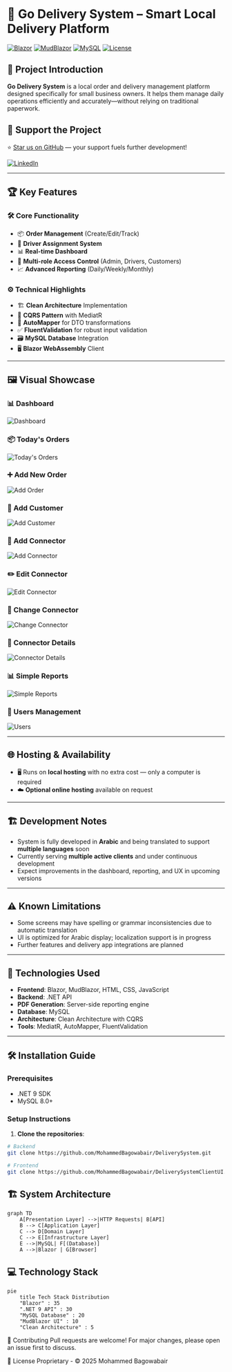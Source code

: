 # 🚀 Go Delivery System – Smart Local Delivery Platform  

[![Blazor](https://img.shields.io/badge/Blazor-.NET%209-purple?style=for-the-badge&logo=blazor)](https://dotnet.microsoft.com/en-us/apps/aspnet/web-apps/blazor)
[![MudBlazor](https://img.shields.io/badge/MudBlazor-UI-blueviolet?style=for-the-badge&logo=blazor)](https://mudblazor.com/)
[![MySQL](https://img.shields.io/badge/MySQL-8.0-4479A1?style=for-the-badge&logo=mysql)](https://www.mysql.com/)
[![License](https://img.shields.io/badge/License-Proprietary-orange?style=for-the-badge)](LICENSE)

## 📘 Project Introduction

**Go Delivery System** is a local order and delivery management platform designed specifically for small business owners. It helps them manage daily operations efficiently and accurately—without relying on traditional paperwork.

## 🌟 Support the Project

⭐ [Star us on GitHub](https://github.com/MohammedBagowabair/DeliverySystem) — your support fuels further development!

[![LinkedIn](https://img.shields.io/badge/-Connect%20on%20LinkedIn-blue?style=flat-square&logo=linkedin)](https://www.linkedin.com/in/mohammed-bagowabair-77a0a72aa)

---

## 🏆 Key Features

### 🛠️ Core Functionality
- 📦 **Order Management** (Create/Edit/Track)
- 🚚 **Driver Assignment System**
- 📊 **Real-time Dashboard**
- 👥 **Multi-role Access Control** (Admin, Drivers, Customers)
- 📈 **Advanced Reporting** (Daily/Weekly/Monthly)

### ⚙️ Technical Highlights
- 🏗️ **Clean Architecture** Implementation
- 🧩 **CQRS Pattern** with MediatR
- 🔄 **AutoMapper** for DTO transformations
- ✅ **FluentValidation** for robust input validation
- 🗃️ **MySQL Database** Integration
- 🖥️ **Blazor WebAssembly** Client

---

## 🖼️ Visual Showcase

### 📊 Dashboard
![Dashboard](https://github.com/MohammedBagowabair/DeliverySystem/blob/ef66079153f12f6a667ad633ec8676870a08a172/dashboard.png)

### 📦 Today's Orders
![Today's Orders](https://github.com/MohammedBagowabair/DeliverySystem/blob/ef66079153f12f6a667ad633ec8676870a08a172/today%20orders.png)

### ➕ Add New Order
![Add Order](https://github.com/MohammedBagowabair/DeliverySystem/blob/ef66079153f12f6a667ad633ec8676870a08a172/add%20order.png)

### 👤 Add Customer
![Add Customer](https://github.com/MohammedBagowabair/DeliverySystem/blob/ef66079153f12f6a667ad633ec8676870a08a172/add%20customer.png)

### 🚗 Add Connector
![Add Connector](https://github.com/MohammedBagowabair/DeliverySystem/blob/ef66079153f12f6a667ad633ec8676870a08a172/add%20connector.png)

### ✏️ Edit Connector
![Edit Connector](https://github.com/MohammedBagowabair/DeliverySystem/blob/ef66079153f12f6a667ad633ec8676870a08a172/edit%20connector.png)

### 🔄 Change Connector
![Change Connector](https://github.com/MohammedBagowabair/DeliverySystem/blob/ef66079153f12f6a667ad633ec8676870a08a172/change%20connector.png)

### 📝 Connector Details
![Connector Details](https://github.com/MohammedBagowabair/DeliverySystem/blob/ef66079153f12f6a667ad633ec8676870a08a172/connector%20details.png)

### 📊 Simple Reports
![Simple Reports](https://github.com/MohammedBagowabair/DeliverySystem/blob/ef66079153f12f6a667ad633ec8676870a08a172/simple%20reports.png)

### 👥 Users Management
![Users](https://github.com/MohammedBagowabair/DeliverySystem/blob/ef66079153f12f6a667ad633ec8676870a08a172/users.png)

---

## 🌐 Hosting & Availability

- 🖥️ Runs on **local hosting** with no extra cost — only a computer is required
- ☁️ **Optional online hosting** available on request

---

## 🏗️ Development Notes

- System is fully developed in **Arabic** and being translated to support **multiple languages** soon
- Currently serving **multiple active clients** and under continuous development
- Expect improvements in the dashboard, reporting, and UX in upcoming versions

---

## ⚠️ Known Limitations

- Some screens may have spelling or grammar inconsistencies due to automatic translation
- UI is optimized for Arabic display; localization support is in progress
- Further features and delivery app integrations are planned

---

## 📌 Technologies Used

- **Frontend**: Blazor, MudBlazor, HTML, CSS, JavaScript  
- **Backend**: .NET API  
- **PDF Generation**: Server-side reporting engine  
- **Database**: MySQL  
- **Architecture**: Clean Architecture with CQRS  
- **Tools**: MediatR, AutoMapper, FluentValidation

---

## 🛠️ Installation Guide

### Prerequisites
- .NET 9 SDK
- MySQL 8.0+

### Setup Instructions

1. **Clone the repositories**:
```bash
# Backend
git clone https://github.com/MohammedBagowabair/DeliverySystem.git

# Frontend
git clone https://github.com/MohammedBagowabair/DeliverySystemClientUI.git

```
## 🏗️ System Architecture

```mermaid
graph TD
    A[Presentation Layer] -->|HTTP Requests| B[API]
    B --> C[Application Layer]
    C --> D[Domain Layer]
    C --> E[Infrastructure Layer]
    E -->|MySQL| F[(Database)]
    A -->|Blazor | G[Browser]
```
## 💻 Technology Stack
```mermaid
pie
    title Tech Stack Distribution
    "Blazor" : 35
    ".NET 9 API" : 30
    "MySQL Database" : 20
    "MudBlazor UI" : 10
    "Clean Architecture" : 5
```
🤝 Contributing
Pull requests are welcome! For major changes, please open an issue first to discuss.

📄 License
Proprietary - © 2025 Mohammed Bagowabair
